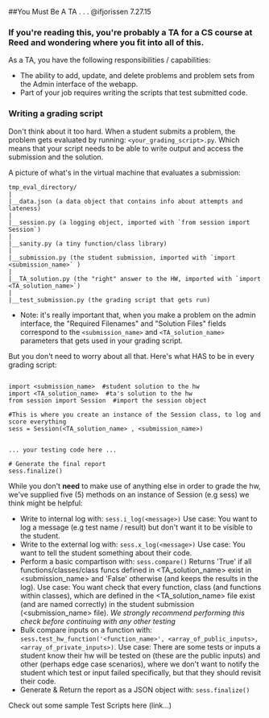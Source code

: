 ##You Must Be A TA . . .
@ifjorissen
7.27.15

### If you're reading this, you're probably a TA for a CS course at Reed and wondering where you fit into all of this. 
As a TA, you have the following responsibilities / capabilities:
  * The ability to add, update, and delete problems and problem sets from the Admin interface of the webapp.
  * Part of your job requires writing the scripts that test submitted code.

### Writing a grading script
Don't think about it too hard. When a student submits a problem, the problem gets evaluated by running: `<your_grading_script>.py`. Which means that your script needs to be able to write output and access the submission and the solution. 

A picture of what's in the virtual machine that evaluates a submission:

```
tmp_eval_directory/
|
|__data.json (a data object that contains info about attempts and lateness)
|
|__session.py (a logging object, imported with `from session import Session`)
|
|__sanity.py (a tiny function/class library)
|
|__submission.py (the student submission, imported with `import <submission_name>` )
|
|__TA_solution.py (the "right" answer to the HW, imported with `import <TA_solution_name>`)
|
|__test_submission.py (the grading script that gets run)

```

* Note: it's really important that, when you make a problem on the admin interface, the "Required Filenames" and "Solution Files" fields correspond to the `<submission_name>` and `<TA_solution_name>` parameters that gets used in your grading script.

But you don't need to worry about all that.
Here's what HAS to be in every grading script: 

``` {python}

import <submission_name>  #student solution to the hw
import <TA_solution_name>  #ta's solution to the hw
from session import Session  #import the session object

#This is where you create an instance of the Session class, to log and score everything
sess = Session(<TA_solution_name> , <submission_name>)


... your testing code here ...

# Generate the final report
sess.finalize() 

```

While you don't **need** to make use of anything else in order to grade the hw, we've supplied five (5) methods on an instance of Session (e.g sess) we think might be helpful:
  * Write to internal log with: `sess.i_log(<message>)` Use case: You want to log a message (e.g test name / result) but don't want it to be visible to the student.
  * Write to the external log with: `sess.x_log(<message>)` Use case: You want to tell the student something about their code.
  * Perform a basic compartison with: `sess.compare()` Returns 'True' if all functions/classes/class funcs defined in <TA_solution_name> exist in <submission_name> and 'False' otherwise (and keeps the results in the log). Use case: You want check that every function, class (and functions within classes), which are defined in the <TA_solution_name> file exist (and are named correctly) in the student submission (<submission_name> file). *We strongly recommend performing this check before continuing with any other testing* 
  * Bulk compare inputs on a function with: `sess.test_hw_function('<function_name>', <array_of_public_inputs>, <array_of_private_inputs>)`. Use case: There are some tests or inputs a student know their hw will be tested on (these are the public inputs) and other (perhaps edge case scenarios), where we don't want to notify the student which test or input failed specifically, but that they should revisit their code.
  * Generate & Return the report as a JSON object with: `sess.finalize()` 

Check out some sample Test Scripts here (link...)




